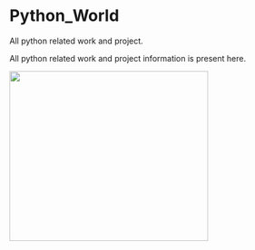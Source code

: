 # Python_World

All python related work and project.

All python related work and project information is present here.

<div id="header" align="left">
<img src="https://media.giphy.com/media/cJM447WXmHb2kzjJbn/giphy.gif"     width="350" height="300"/>
</div>
